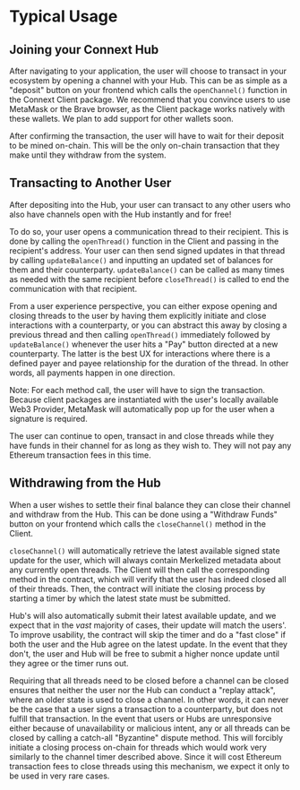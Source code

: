 # Typical Usage

## Joining your Connext Hub

After navigating to your application, the user will choose to transact in your ecosystem by opening a channel with your Hub. This can be as simple as a "deposit" button on your frontend which calls the `openChannel()` function in the Connext Client package. We recommend that you convince users to use MetaMask or the Brave browser, as the Client package works natively with these wallets. We plan to add support for other wallets soon. 

After confirming the transaction, the user will have to wait for their deposit to be mined on-chain. This will be the only on-chain transaction that they make until they withdraw from the system.

## Transacting to Another User

After depositing into the Hub, your user can transact to any other users who also have channels open with the Hub instantly and for free!

To do so, your user opens a communication thread to their recipient. This is done by calling the `openThread()` function in the Client and passing in the recipient's address. Your user can then send signed updates in that thread by calling `updateBalance()` and inputting an updated set of balances for them and their counterparty. `updateBalance()` can be called as many times as needed with the same recipient before `closeThread()` is called to end the communication with that recipient.

From a user experience perspective, you can either expose opening and closing threads to the user by having them explicitly initiate and close interactions with a counterparty, or you can abstract this away by closing a previous thread and then calling `openThread()` immediately followed by `updateBalance()` whenever the user hits a "Pay" button directed at a new counterparty. The latter is the best UX for interactions where there is a defined payer and payee relationship for the duration of the thread. In other words, all payments happen in one direction. 

Note: For each method call, the user will have to sign the transaction. Because client packages are instantiated with the user's locally available Web3 Provider, MetaMask will automatically pop up for the user when a signature is required.

The user can continue to open, transact in and close threads while they have funds in their channel for as long as they wish to. They will not pay any Ethereum transaction fees in this time.

## Withdrawing from the Hub

When a user wishes to settle their final balance they can close their channel and withdraw from the Hub. This can be done using a "Withdraw Funds" button on your frontend which calls the `closeChannel()` method in the Client.

`closeChannel()` will automatically retrieve the latest available signed state update for the user, which will always contain Merkelized metadata about any currently open threads. The Client will then call the corresponding method in the contract, which will verify that the user has indeed closed all of their threads. Then, the contract will initiate the closing process by starting a timer by which the latest state must be submitted.

Hub's will also automatically submit their latest available update, and we expect that in the _vast_ majority of cases, their update will match the users'. To improve usability, the contract will skip the timer and do a "fast close" if both the user and the Hub agree on the latest update. In the event that they don't, the user and Hub will be free to submit a higher nonce update until they agree or the timer runs out.

Requiring that all threads need to be closed before a channel can be closed ensures that neither the user nor the Hub can conduct a "replay attack", where an older state is used to close a channel. In other words, it can never be the case that a user signs a transaction to a counterparty, but does not fulfill that transaction. In the event that users or Hubs are unresponsive either because of unavailability or malicious intent, any or all threads can be closed by calling a catch-all "Byzantine" dispute method. This will forcibly initiate a closing process on-chain for threads which would work very similarly to the channel timer described above. Since it will cost Ethereum transaction fees to close threads using this mechanism, we expect it only to be used in very rare cases.

